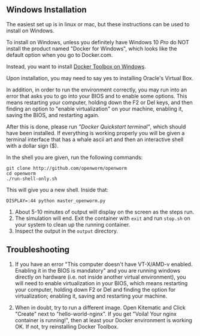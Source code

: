 
Windows Installation
--------------------
The easiest set up is in linux or mac, but these instructions can be used to install on Windows.

To install on Windows, unless you definitely have Windows 10 *Pro* do NOT install the product named "Docker for Windows", which looks like the default option when you go to Docker.com.

Instead, you want to install [Docker Toolbox on Windows](https://docs.docker.com/toolbox/toolbox_install_windows/).

Upon installation, you may need to say yes to installing Oracle's Virtual Box.

In addition, in order to run the environment correctly, you may run into an error that asks you to go into your BIOS and to enable some options.  This means restarting your computer, holding down the F2 or Del keys, and then finding an option to "enable virtualization" on your machine, enabling it, saving the BIOS, and restarting again.

After this is done, please run *"Docker Quickstart terminal"*, which should have been installed.  If everything is working properly you will be given a terminal interface that has a whale ascii art and then an interactive shell with a dollar sign ($).

In the shell you are given, run the following commands:

```
git clone http://github.com/openworm/openworm
cd openworm
./run-shell-only.sh
```

This will give you a new shell.  Inside that:

```
DISPLAY=:44 python master_openworm.py
```

1. About 5-10 minutes of output will display on the screen as the steps run.
2. The simulation will end.  Exit the container with `exit` and run `stop.sh` on your system to clean up the running container.
3. Inspect the output in the `output` directory.

Troubleshooting
---------------

1. If you have an error "This computer doesn't have VT-X/AMD-v enabled.  Enabling it in the BIOS is mandatory" and you are running windows directly on hardware (i.e. not inside another virtual environment), you will need to enable virtualization in your BIOS, which means restarting your computer, holding down F2 or Del and finding the option for virtualization; enabling it, saving and restarting your machine.

2. When in doubt, try to run a different image.  Open Kitematic and Click "Create" next to "hello-world-nginx".  If you get "Voila! Your nginx container is running!", then at least your Docker environment is working OK.  If not, try reinstalling Docker Toolbox.